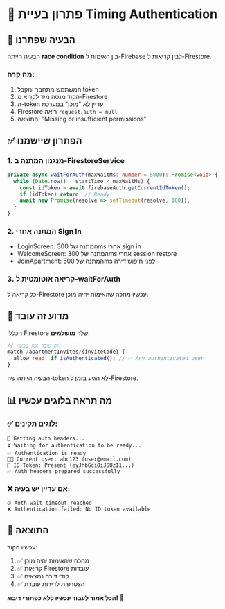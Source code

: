 # 🔧 פתרון בעיית Timing Authentication

## 🎯 הבעיה שפתרנו
הבעיה הייתה **race condition** בין האימות ל-Firebase לבין קריאות ל-Firestore.

### מה קרה:
1. המשתמש מתחבר ומקבל token
2. הקוד מנסה מיד לקרוא מ-Firestore
3. ה-token עדיין לא "מוכן" במערכת
4. Firestore רואה `request.auth = null`
5. התוצאה: "Missing or insufficient permissions"

## ✅ הפתרון שיישמנו

### 1. **מנגנון המתנה ב-FirestoreService**
```typescript
private async waitForAuth(maxWaitMs: number = 5000): Promise<void> {
  while (Date.now() - startTime < maxWaitMs) {
    const idToken = await firebaseAuth.getCurrentIdToken();
    if (idToken) return; // Ready!
    await new Promise(resolve => setTimeout(resolve, 100));
  }
}
```

### 2. **המתנה אחרי Sign In**
- LoginScreen: המתנה של 300ms אחרי sign in
- WelcomeScreen: המתנה של 300ms אחרי session restore
- JoinApartment: המתנה של 500ms לפני חיפוש דירה

### 3. **קריאה אוטומטית ל-waitForAuth**
כל קריאה ל-Firestore עכשיו מחכה שהאימות יהיה מוכן.

## 🎯 מדוע זה עובד

הכללי Firestore שלך **מושלמים**:
```javascript
// זה עובד נכון עכשיו!
match /apartmentInvites/{inviteCode} {
  allow read: if isAuthenticated(); // ✅ Any authenticated user
}
```

הבעיה הייתה שה-token לא הגיע בזמן ל-Firestore.

## 📊 מה תראה בלוגים עכשיו

### ✅ לוגים תקינים:
```
🔐 Getting auth headers...
⏳ Waiting for authentication to be ready...
✅ Authentication is ready
🧑‍💻 Current user: abc123 (user@email.com)
🔑 ID Token: Present (eyJhbGciOiJSUzI1...)
✅ Auth headers prepared successfully
```

### ❌ אם עדיין יש בעיה:
```
⏰ Auth wait timeout reached
❌ Authentication failed: No ID token available
```

## 🚀 התוצאה

עכשיו הקוד:
1. ✅ מחכה שהאימות יהיה מוכן
2. ✅ קריאות Firestore עובדות
3. ✅ קודי דירה נמצאים
4. ✅ הצטרפות לדירות עובדת

**הכל אמור לעבוד עכשיו ללא כפתורי דיבוג!** 🎉
